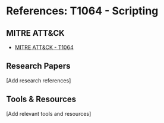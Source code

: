 # References: T1064 - Scripting

## MITRE ATT&CK
- [MITRE ATT&CK - T1064](https://attack.mitre.org/techniques/T1064/)

## Research Papers
[Add research references]

## Tools & Resources
[Add relevant tools and resources]
